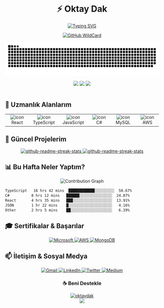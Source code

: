 # <div align="center">⚡ Oktay Dak</div>

<div align="center">
  
  [![Typing SVG](https://readme-typing-svg.herokuapp.com?font=Fira+Code&weight=600&size=30&pause=1000&color=6E57F7&center=true&vCenter=true&random=false&width=600&height=100&lines=Full+Stack+Developer+%F0%9F%92%BB;Data+Driven+Insights+%F0%9F%93%8A;Problem+Solver+%F0%9F%A7%A9;Tech+Enthusiast+%F0%9F%9A%80)](https://git.io/typing-svg)
  
  <a href="https://github.com/radioheavy">
    <img src="https://github-widgetbox.vercel.app/api/profile?username=radioheavy&data=followers,repositories,stars,commits&theme=nautilus" alt="GitHub WildCard"/>
  </a>

  <p align="center">
    <img src="https://raw.githubusercontent.com/platane/snk/output/github-contribution-grid-snake-dark.svg" alt="snake" />
  </p>
</div>

<div align="center">
  <img height="50%" width="auto" src="https://github-readme-stats.vercel.app/api?username=radioheavy&show_icons=true&count_private=true&theme=tokyonight&hide_border=true&hide=issues,contribs&bg_color=00000000">
  <img height="50%" width="auto" src="https://github-readme-stats.vercel.app/api/top-langs/?username=radioheavy&layout=compact&hide_border=true&theme=tokyonight&bg_color=00000000&langs_count=6&hide=jupyter%20notebook,tex,css,php,html">
  <img src="https://github-readme-streak-stats.herokuapp.com?user=radioheavy&theme=tokyonight&hide_border=true&background=FFFFFF00">
  <br>
  <br>
</div>

## 🎯 Uzmanlık Alanlarım

<div align="center">
  <table>
    <tr>
      <td align="center" width="96">
        <img src="https://techstack-generator.vercel.app/react-icon.svg" alt="icon" width="65" height="65" />
        <br>React
      </td>
      <td align="center" width="96">
        <img src="https://techstack-generator.vercel.app/ts-icon.svg" alt="icon" width="65" height="65" />
        <br>TypeScript
      </td>
      <td align="center" width="96">
        <img src="https://techstack-generator.vercel.app/js-icon.svg" alt="icon" width="65" height="65" />
        <br>JavaScript
      </td>
      <td align="center" width="96">
        <img src="https://techstack-generator.vercel.app/csharp-icon.svg" alt="icon" width="65" height="65" />
        <br>C#
      </td>
      <td align="center" width="96">
        <img src="https://techstack-generator.vercel.app/mysql-icon.svg" alt="icon" width="65" height="65" />
        <br>MySQL
      </td>
      <td align="center" width="96">
        <img src="https://techstack-generator.vercel.app/aws-icon.svg" alt="icon" width="65" height="65" />
        <br>AWS
      </td>
    </tr>
  </table>
</div>

## 🌟 Güncel Projelerim

<div align="center">
  <a href="https://github.com/radioheavy/PROJE_1">
    <img src="https://denvercoder1-github-readme-stats.vercel.app/api/pin/?username=radioheavy&repo=PROJE_1&theme=react&bg_color=1F222E&title_color=F85D7F&hide_border=true&icon_color=F8D866&show_icons=true" alt="github-readme-streak-stats">
  </a>
  <a href="https://github.com/radioheavy/PROJE_2">
    <img src="https://denvercoder1-github-readme-stats.vercel.app/api/pin/?username=radioheavy&repo=PROJE_2&theme=react&bg_color=1F222E&title_color=F85D7F&hide_border=true&icon_color=F8D866&show_icons=true" alt="github-readme-streak-stats">
  </a>
</div>

## 📊 Bu Hafta Neler Yaptım?

<div align="center">
  <img src="https://github-readme-activity-graph.vercel.app/graph?username=radioheavy&theme=tokyo-night&hide_border=true&bg_color=00000000" alt="Contribution Graph" />
</div>

<!--START_SECTION:waka-->
```text
TypeScript   16 hrs 42 mins  ████████████░░░░░░░░░  50.67%
C#          8 hrs 12 mins   ██████░░░░░░░░░░░░░░░  24.87%
React       4 hrs 35 mins   ███░░░░░░░░░░░░░░░░░░  13.91%
JSON        1 hr 22 mins    █░░░░░░░░░░░░░░░░░░░░   4.16%
Other       2 hrs 5 mins    ██░░░░░░░░░░░░░░░░░░░   6.39%
```
<!--END_SECTION:waka-->

## 🎓 Sertifikalar & Başarılar

<div align="center">
  <a href="SERTIFIKA_LINKI">
    <img src="https://img.shields.io/badge/Microsoft_Certified-Solutions_Developer-blue?style=for-the-badge&logo=microsoft" alt="Microsoft">
  </a>
  <a href="SERTIFIKA_LINKI">
    <img src="https://img.shields.io/badge/AWS-Certified_Developer-orange?style=for-the-badge&logo=amazon-aws" alt="AWS">
  </a>
  <a href="SERTIFIKA_LINKI">
    <img src="https://img.shields.io/badge/MongoDB-Database_Administrator-green?style=for-the-badge&logo=mongodb" alt="MongoDB">
  </a>
</div>

## 📫 İletişim & Sosyal Medya

<div align="center">
  <a href="mailto:daktgb@gmail.com">
    <img src="https://img.shields.io/badge/Gmail-D14836?style=for-the-badge&logo=gmail&logoColor=white" alt="Gmail"/>
  </a>
  <a href="https://linkedin.com/in/ismail-oktay-dak">
    <img src="https://img.shields.io/badge/LinkedIn-0077B5?style=for-the-badge&logo=linkedin&logoColor=white" alt="LinkedIn"/>
  </a>
  <a href="https://twitter.com/dakmaybe">
    <img src="https://img.shields.io/badge/Twitter-1DA1F2?style=for-the-badge&logo=twitter&logoColor=white" alt="Twitter"/>
  </a>
  <a href="https://medium.com/@radioheavy">
    <img src="https://img.shields.io/badge/Medium-12100E?style=for-the-badge&logo=medium&logoColor=white" alt="Medium"/>
  </a>
</div>

<div align="center">
  <h3>☕ Beni Destekle</h3>
  <a href="https://www.buymeacoffee.com/oktaydak">
    <img src="https://cdn.buymeacoffee.com/buttons/v2/default-yellow.png" width="200" alt="oktaydak" />
  </a>
</div>

<div align="center">
  <img src="https://capsule-render.vercel.app/api?type=waving&color=gradient&height=100&section=footer"/>
</div>
